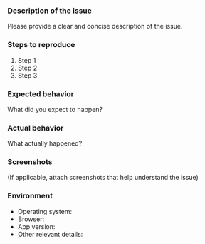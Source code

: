### Description of the issue
Please provide a clear and concise description of the issue.

### Steps to reproduce
1. Step 1
2. Step 2
3. Step 3

### Expected behavior
What did you expect to happen?

### Actual behavior
What actually happened?

### Screenshots
(If applicable, attach screenshots that help understand the issue)

### Environment
- Operating system:
- Browser:
- App version:
- Other relevant details:
